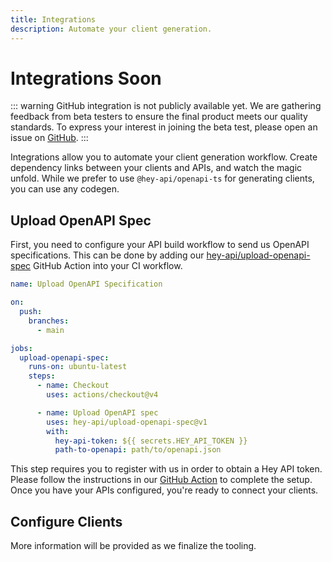 ```yaml
---
title: Integrations
description: Automate your client generation.
---
```


# Integrations <span data-soon>Soon</span>

::: warning
GitHub integration is not publicly available yet. We are gathering feedback from beta testers to ensure the final product meets our quality standards. To express your interest in joining the beta test, please open an issue on [GitHub](https://github.com/hey-api/upload-openapi-spec/issues).
:::

Integrations allow you to automate your client generation workflow. Create dependency links between your clients and APIs, and watch the magic unfold. While we prefer to use `@hey-api/openapi-ts` for generating clients, you can use any codegen.

## Upload OpenAPI Spec

First, you need to configure your API build workflow to send us OpenAPI specifications. This can be done by adding our [hey-api/upload-openapi-spec](https://github.com/marketplace/actions/upload-openapi-spec-by-hey-api) GitHub Action into your CI workflow.

```yaml
name: Upload OpenAPI Specification

on:
  push:
    branches:
      - main

jobs:
  upload-openapi-spec:
    runs-on: ubuntu-latest
    steps:
      - name: Checkout
        uses: actions/checkout@v4

      - name: Upload OpenAPI spec
        uses: hey-api/upload-openapi-spec@v1
        with:
          hey-api-token: ${{ secrets.HEY_API_TOKEN }}
          path-to-openapi: path/to/openapi.json
```

This step requires you to register with us in order to obtain a Hey API token. Please follow the instructions in our [GitHub Action](https://github.com/marketplace/actions/upload-openapi-spec-by-hey-api) to complete the setup. Once you have your APIs configured, you're ready to connect your clients.

## Configure Clients

More information will be provided as we finalize the tooling.
